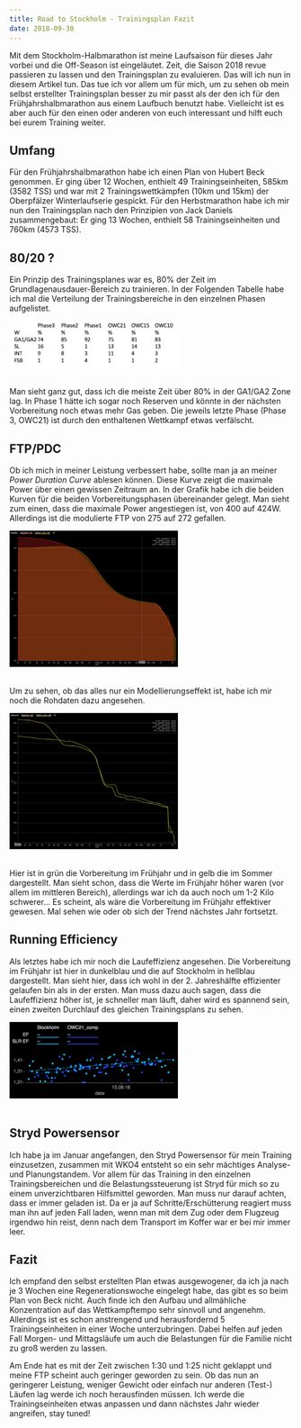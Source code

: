 ```yaml
---
title: Road to Stockholm - Trainingsplan Fazit
date: 2018-09-30
---
```


Mit dem Stockholm-Halbmarathon ist meine Laufsaison für dieses Jahr vorbei und die Off-Season ist eingeläutet. Zeit, die Saison 2018 revue passieren zu lassen und den Trainingsplan zu evaluieren. Das will ich nun in diesem Artikel tun. Das tue ich vor allem um für mich, um zu sehen ob mein selbst erstellter Trainingsplan besser zu mir passt als der den ich für den Frühjahrshalbmarathon aus einem Laufbuch benutzt habe. Vielleicht ist es aber auch für den einen oder anderen von euch interessant und hilft euch bei eurem Training weiter.

## Umfang

Für den Frühjahrshalbmarathon habe ich einen Plan von Hubert Beck genommen. Er ging über 12 Wochen, enthielt 49 Trainingseinheiten, 585km (3582 TSS) und war mit 2 Trainingswettkämpfen (10km und 15km) der Oberpfälzer Winterlaufserie gespickt. Für den Herbstmarathon habe ich mir nun den Trainingsplan nach den Prinzipien von Jack Daniels zusammengebaut: Er ging 13 Wochen, enthielt 58 Trainingseinheiten und 760km (4573 TSS).

## 80/20 ?

Ein Prinzip des Trainingsplanes war es, 80% der Zeit im Grundlagenausdauer-Bereich zu trainieren. In der Folgenden Tabelle habe ich mal die Verteilung der Trainingsbereiche in den einzelnen Phasen aufgelistet.

![](/assets/images/Screen-Shot-2018-09-23-at-19.13.34-300x83.png)<br /><br />

Man sieht ganz gut, dass ich die meiste Zeit über 80% in der GA1/GA2 Zone lag. In Phase 1 hätte ich sogar noch Reserven und könnte in der nächsten Vorbereitung noch etwas mehr Gas geben. Die jeweils letzte Phase (Phase 3, OWC21) ist durch den enthaltenen Wettkampf etwas verfälscht.

## FTP/PDC

Ob ich mich in meiner Leistung verbessert habe, sollte man ja an meiner _Power Duration Curve_ ablesen können. Diese Kurve zeigt die maximale Power über einen gewissen Zeitraum an. In der Grafik habe ich die beiden Kurven für die beiden Vorbereitungsphasen übereinander gelegt. Man sieht zum einen, dass die maximale Power angestiegen ist, von 400 auf 424W. Allerdings ist die modulierte FTP von 275 auf 272 gefallen.

![](/assets/images/Picture4-300x242.png)<br /><br />

Um zu sehen, ob das alles nur ein Modellierungseffekt ist, habe ich mir noch die Rohdaten dazu angesehen.

![](/assets/images/raw_PDC-300x242.png)<br /><br />

Hier ist in grün die Vorbereitung im Frühjahr und in gelb die im Sommer dargestellt. Man sieht schon, dass die Werte im Frühjahr höher waren (vor allem im mittleren Bereich), allerdings war ich da auch noch um 1-2 Kilo schwerer... Es scheint, als wäre die Vorbereitung im Frühjahr effektiver gewesen. Mal sehen wie oder ob sich der Trend nächstes Jahr fortsetzt.

## Running Efficiency

Als letztes habe ich mir noch die Laufeffizienz angesehen. Die Vorbereitung im Frühjahr ist hier in dunkelblau und die auf Stockholm in hellblau dargestellt. Man sieht hier, dass ich wohl in der 2. Jahreshälfte effizienter gelaufen bin als in der ersten. Man muss dazu auch sagen, dass die Laufeffizienz höher ist, je schneller man läuft, daher wird es spannend sein, einen zweiten Durchlauf des gleichen Trainingsplans zu sehen.

![](/assets/images/Picture3-300x136.png)<br /><br />

## Stryd Powersensor

Ich habe ja im Januar angefangen, den Stryd Powersensor für mein Training einzusetzen, zusammen mit WKO4 entsteht so ein sehr mächtiges Analyse- und Planungstandem. Vor allem für das Training in den einzelnen Trainingsbereichen und die Belastungssteuerung ist Stryd für mich so zu einem unverzichtbaren Hilfsmittel geworden. Man muss nur darauf achten, dass er immer geladen ist. Da er ja auf Schritte/Erschütterung reagiert muss man ihn auf jeden Fall laden, wenn man mit dem Zug oder dem Flugzeug irgendwo hin reist, denn nach dem Transport im Koffer war er bei mir immer leer.

## Fazit

Ich empfand den selbst erstellten Plan etwas ausgewogener, da ich ja nach je 3 Wochen eine Regenerationswoche eingelegt habe, das gibt es so beim Plan von Beck nicht. Auch finde ich den Aufbau und allmähliche Konzentration auf das Wettkampftempo sehr sinnvoll und angenehm. Allerdings ist es schon anstrengend und herausfordernd 5 Trainingseinheiten in einer Woche unterzubringen. Dabei helfen auf jeden Fall Morgen- und Mittagsläufe um auch die Belastungen für die Familie nicht zu groß werden zu lassen.

Am Ende hat es mit der Zeit zwischen 1:30 und 1:25 nicht geklappt und meine FTP scheint auch geringer geworden zu sein. Ob das nun an geringerer Leistung, weniger Gewicht oder einfach nur anderen (Test-) Läufen lag werde ich noch herausfinden müssen. Ich werde die Trainingseinheiten etwas anpassen und dann nächstes Jahr wieder angreifen, stay tuned!<br /><br />
